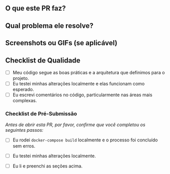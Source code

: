 ##  O que este PR faz?

##  Qual problema ele resolve?

##  Screenshots ou GIFs (se aplicável)

## Checklist de Qualidade

- [ ] Meu código segue as boas práticas e a arquitetura que definimos para o projeto.
- [ ] Eu testei minhas alterações localmente e elas funcionam como esperado.
- [ ] Eu escrevi comentários no código, particularmente nas áreas mais complexas.

### Checklist de Pré-Submissão

*Antes de abrir esta PR, por favor, confirme que você completou os seguintes passos:*

- [ ] Eu rodei `docker-compose build` localmente e o processo foi concluído sem erros.
- [ ] Eu testei minhas alterações localmente.
- [ ] Eu li e preenchi as seções acima.

